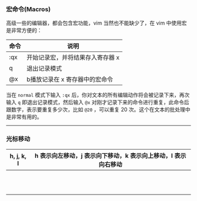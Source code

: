 ### 宏命令(Macros)

高级一些的编辑器，都会包含宏功能，vim 当然也不能缺少了，在 vim 中使用宏是非常方便的：

| 命令 | 说明                             |
| ---- | -------------------------------- |
| :qx  | 开始记录宏，并将结果存入寄存器 x |
| q    | 退出记录模式                     |
| @x   | b播放记录在 x 寄存器中的宏命令   |

当在 `normal` 模式下输入 `:qx` 后，你对文本的所有编辑动作将会被记录下来，再次输入 `q` 即退出记录模式，然后输入 `@x` 对刚才记录下来的命令进行重复，此命令后跟数字，表示要重复多少次，比如 `@20` ，可以重复 20 次。这个在文本的批处理中是非常有用的。



***











### 光标移动

| h, j, k, l | h 表示向左移动，j 表示向下移动，k 表示向上移动，l 表示向右移动 |
| ---------- | ------------------------------------------------------------ |
|            |                                                              |
|            |                                                              |
|            |                                                              |
|            |                                                              |
|            |                                                              |
|            |                                                              |
|            |                                                              |
|            |                                                              |
|            |                                                              |
|            |                                                              |
|            |                                                              |

